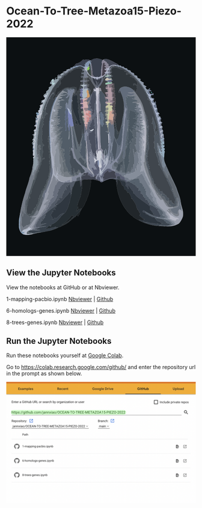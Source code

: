 # Ocean-To-Tree-Metazoa15-Piezo-2022

![image1](https://github.com/jannxiao/Ocean-To-Tree-Metazoa15-Piezo-2022/blob/main/101018-mnemiopsis-leidyi-jellyfish-hmed-110p%20low%20res.png) 

## View the Jupyter Notebooks

View the notebooks at GitHub or at Nbviewer.

1-mapping-pacbio.ipynb    [Nbviewer](https://nbviewer.org/github/jannxiao/Ocean-To-Tree-Metazoa15-Piezo-2022/blob/main/1-mapping-pacbio.ipynb) | [Github](https://github.com/jannxiao/Ocean-To-Tree-Metazoa15-Piezo-2022/blob/main/1-mapping-pacbio.ipynb) 

6-homologs-genes.ipynb    [Nbviewer](https://nbviewer.org/github/jannxiao/Ocean-To-Tree-Metazoa15-Piezo-2022/blob/main/6-homologs-genes.ipynb) | [Github](https://github.com/jannxiao/Ocean-To-Tree-Metazoa15-Piezo-2022/blob/main/6-homologs-genes.ipynb) 

8-trees-genes.ipynb    [Nbviewer](https://nbviewer.org/github/jannxiao/Ocean-To-Tree-Metazoa15-Piezo-2022/blob/main/8-trees-genes.ipynb) | [Github](https://github.com/jannxiao/Ocean-To-Tree-Metazoa15-Piezo-2022/blob/main/8-trees-genes.ipynb) 

## Run the Jupyter Notebooks

Run these notebooks yourself at [Google Colab](https://colab.research.google.com/).

Go to https://colab.research.google.com/github/ and enter the repository url in the prompt as shown below.

![image2](https://github.com/jannxiao/Ocean-To-Tree-Metazoa15-Piezo-2022/blob/main/colab-github-example.jpg)

